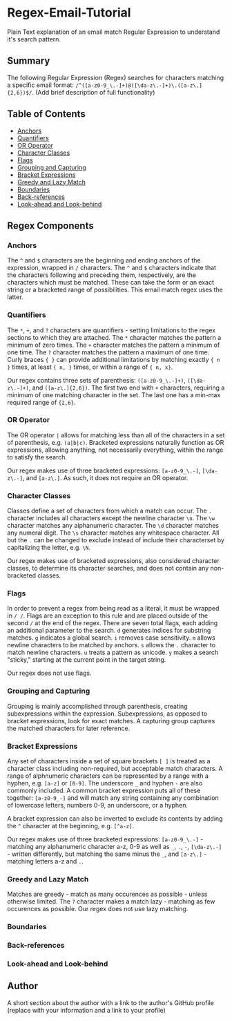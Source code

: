 # Regex-Email-Tutorial

Plain Text explanation of an email match Regular Expression to understand it's search pattern. 

## Summary

The following Regular Expression (Regex) searches for characters matching a specific email format: `/^([a-z0-9_\.-]+)@([\da-z\.-]+)\.([a-z\.]{2,6})$/`. (Add brief description of full functionality)

## Table of Contents

- [Anchors](#anchors)
- [Quantifiers](#quantifiers)
- [OR Operator](#or-operator)
- [Character Classes](#character-classes)
- [Flags](#flags)
- [Grouping and Capturing](#grouping-and-capturing)
- [Bracket Expressions](#bracket-expressions)
- [Greedy and Lazy Match](#greedy-and-lazy-match)
- [Boundaries](#boundaries)
- [Back-references](#back-references)
- [Look-ahead and Look-behind](#look-ahead-and-look-behind)

## Regex Components

### Anchors
  The `^` and `$` characters are the beginning and ending anchors of the expression, wrapped in `/` characters.  The `^` and `$` characters indicate that the characters following and preceding them, respectively, are the characters which must be matched.  These can take the form or an exact string or a bracketed range of possibilities. This email match regex uses the latter.
  
### Quantifiers
  The `*`, `+`, and `?` characters are quantifiers - setting limitations to the regex sections to which they are attached. The `*` character matches the pattern a minimum of zero times.  The `+` character matches the pattern a minimum of one time. The `?` character matches the pattern a maximum of one time. Curly braces `{ }` can provide additional limitations by matching exactly `{ n }` times, at least `{ n, }` times, or within a range of `{ n, x}`. 
  
  Our regex contains three sets of parenthesis: `([a-z0-9_\.-]+)`, `([\da-z\.-]+)`, and `([a-z\.]{2,6})`. The first two end with `+` characters, requiring a minimum of one matching character in the set.  The last one has a min-max required range of `{2,6}`.

### OR Operator
  The OR operator `|` allows for matching less than all of the characters in a set of parenthesis, e.g. `(a|b|c)`. Bracketed expressions naturally function as OR expressions, allowing anything, not necessarily everything, within the range to satisfy the search. 
  
  Our regex makes use of three bracketed expressions: `[a-z0-9_\.-]`, `[\da-z\.-]`, and `[a-z\.]`.  As such, it does not require an OR operator. 

### Character Classes
  Classes define a set of characters from which a match can occur. The `.` character includes all characters except the newline character `\n`. The `\w` character matches any alphanumeric character. The `\d` character matches any numeral digit. The `\s` character matches any whitespace character. All but the `.` can be changed to exclude instead of include their characterset by capitalizing the letter, e.g. `\N`. 
  
  Our regex makes use of bracketed expressions, also considered character classes, to determine its character searches, and does not contain any non-bracketed classes.

### Flags
  In order to prevent a regex from being read as a literal, it must be wrapped in `/ /`. Flags are an exception to this rule and are placed outside of the second `/` at the end of the regex.  There are seven total flags, each adding an additional parameter to the search. `d` generates indices for substring matches. `g` indicates a global search. `i` removes case sensitivity. `m` allows newline characters to be matched by anchors. `s` allows the `.` character to match newline characters. `u` treats a pattern as unicode. `y` makes a search "sticky," starting at the current point in the target string. 
  
  Our regex does not use flags. 
  
### Grouping and Capturing
  Grouping is mainly accomplished through parenthesis, creating subexpressions within the expression. Subexpressions, as opposed to bracket expressions, look for exact matches. A capturing group captures the matched characters for later reference. 

### Bracket Expressions
  Any set of characters inside a set of square brackets `[ ]` is treated as a character class including non-required, but acceptable match characters. A range of alphnumeric characters can be represented by a range with a hyphen, e.g. `[a-z]` or `[0-9]`. The underscore `_` and hyphen `-` are also commonly included. A common bracket expression puts all of these together: `[a-z0-9_-]` and will match any string containing any combination of lowercase letters, numbers 0-9, an underscore, or a hyphen. 
  
  A bracket expression can also be inverted to exclude its contents by adding the `^` character at the beginning, e.g. `[^a-z]`. 
  
   Our regex makes use of three bracketed expressions: `[a-z0-9_\.-]` - matching any alphanumeric character a-z, 0-9 as well as `_`, `.`, `-`, `[\da-z\.-]` - written differently, but matching the same minus the `_`, and `[a-z\.]` - matching letters a-z and `.`.

### Greedy and Lazy Match
  Matches are greedy - match as many occurences as possible - unless otherwise limited. The `?` character makes a match lazy - matching as few occurences as possible. Our regex does not use lazy matching. 

### Boundaries

### Back-references

### Look-ahead and Look-behind

## Author

A short section about the author with a link to the author's GitHub profile (replace with your information and a link to your profile)